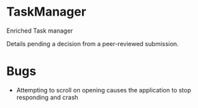# TaskManager
Enriched Task manager

Details pending a decision from a peer-reviewed submission.

# Bugs
- Attempting to scroll on opening causes the application to stop responding and crash